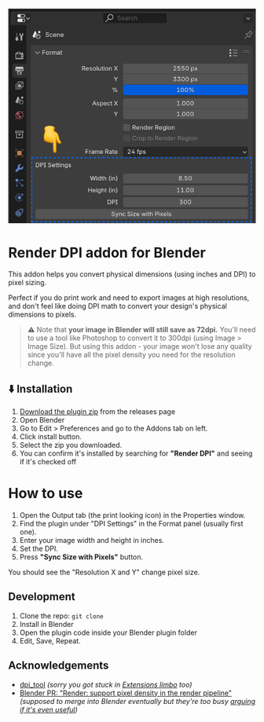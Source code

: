 ![Plugin panel in Blender](./docs/plugin-panel-highlighted.png)

# Render DPI addon for Blender

This addon helps you convert physical dimensions (using inches and DPI) to pixel sizing.

Perfect if you do print work and need to export images at high resolutions, and don't feel like doing DPI math to convert your design's physical dimensions to pixels.

> ⚠️ Note that **your image in Blender will still save as 72dpi.** You'll need to use a tool like Photoshop to convert it to 300dpi (using Image > Image Size). But using this addon - your image won't lose any quality since you'll have all the pixel density you need for the resolution change.

## ⬇️ Installation

1. [Download the plugin zip](https://github.com/whoisryosuke/blender-render-dpi/releases/download/v0.0.1/blender-render-dpi-v0.0.1.zip) from the releases page
1. Open Blender
1. Go to Edit > Preferences and go to the Addons tab on left.
1. Click install button.
1. Select the zip you downloaded.
1. You can confirm it's installed by searching for **"Render DPI"** and seeing if it's checked off

# How to use

1. Open the Output tab (the print looking icon) in the Properties window.
1. Find the plugin under "DPI Settings" in the Format panel (usually first one).
1. Enter your image width and height in inches.
1. Set the DPI.
1. Press **"Sync Size with Pixels"** button.

You should see the "Resolution X and Y" change pixel size.

## Development

1. Clone the repo: `git clone`
1. Install in Blender
1. Open the plugin code inside your Blender plugin folder
1. Edit, Save, Repeat.

## Acknowledgements

- [dpi_tool](https://github.com/AIGODLIKE/dpi_tool) _(sorry you got stuck in [Extensions limbo](https://extensions.blender.org/approval-queue/dpi-tool/) too)_
- [Blender PR: "Render: support pixel density in the render pipeline"](https://projects.blender.org/blender/blender/pulls/127831) _(supposed to merge into Blender eventually but they're too busy [arguing if it's even useful](https://projects.blender.org/blender/blender/pulls/127831#issuecomment-1309022))_
